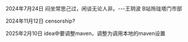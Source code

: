 2024年7月24日
闷坐常思己过，闲谈无论人非。---王玥波 B站玲珑塔门市部

2024年11月12日
censorship?

2025年2月10日
idea中要调整maven，调整为调用本地的maven设置